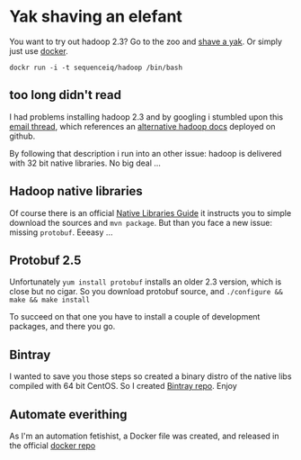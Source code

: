 # Yak shaving an elefant

You want to try out hadoop 2.3? Go to the zoo and [shave a yak](http://sethgodin.typepad.com/seths_blog/2005/03/dont_shave_that.html).
Or simply just use [docker](https://www.docker.io/).

```
dockr run -i -t sequenceiq/hadoop /bin/bash
```

## too long didn't read
I had problems installing hadoop 2.3 and by googling i stumbled upon this [email thread](http://mail-archives.apache.org/mod_mbox/hadoop-mapreduce-user/201403.mbox/%3C53192FD4.2040003@oss.nttdata.co.jp%3E),
which references an [alternative hadoop docs](http://aajisaka.github.io/hadoop-project/hadoop-project-dist/hadoop-common/SingleCluster.html#Standalone_Operation) deployed on github.

By following that description i run into an other issue:
hadoop is delivered with 32 bit native libraries. No big deal ...

## Hadoop native libraries

Of course there is an official [Native Libraries Guide](http://hadoop.apache.org/docs/r2.3.0/hadoop-project-dist/hadoop-common/NativeLibraries.html) it instructs you
to simple download the sources and `mvn package`. But than you face a new issue: missing `protobuf`. Eeeasy ...

## Protobuf 2.5

Unfortunately `yum install protobuf` installs an older 2.3 version, which is close but no cigar.
 So you download protobuf source, and `./configure && make && make install`

To succeed on that one you have to install a couple of development packages, and there you go.

## Bintray

I wanted to save you those steps so created a binary distro of the native libs
compiled with 64 bit CentOS. So I created [Bintray repo](https://bintray.com/sequenceiq/sequenceiq-bin/hadoop-native-64bit/2.3.0/view/files). Enjoy

## Automate everithing

As I'm an automation fetishist, a Docker file was created, and released in the official [docker repo]()
